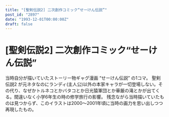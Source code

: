 ```yaml
---
title: "[聖剣伝説2] 二次創作コミック“せーけん伝説”"
post_id: "2897"
date: "1993-12-01T00:00:00Z"
draft: false
---
```


# [聖剣伝説2] 二次創作コミック“せーけん伝説”

当時自分が描いていたストーリー物ギャグ漫画 “せーけん伝説” の1コマ。 聖剣伝説2 が元ネタなのにランディ(主人公)以外の本家キャラが一切登場しない。その代り、なぜかトルネコとかバタコとか日光猿軍団とか華厳の滝とかが出てくる。間違いなく小学6年生の時の修学旅行の影響。  残念ながら当時描いていたものは見つからず、このイラストは2000～2001年頃に当時の画力を思い出しつつ再現したもの。
